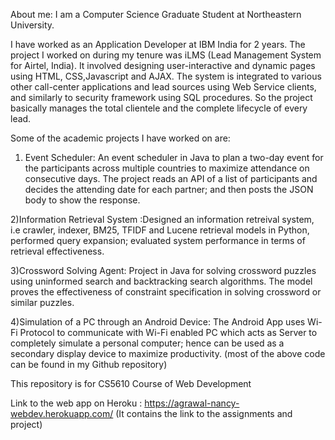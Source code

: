 About me:
I am a Computer Science Graduate Student at Northeastern University. 

I have worked as an Application Developer at IBM India for 2 years.
The project I worked on during my tenure was iLMS (Lead Management System for Airtel, India). It involved designing user-interactive and dynamic pages using HTML, CSS,Javascript and AJAX. The system is integrated to various other call-center applications and lead sources using Web Service clients, and similarly to security framework using SQL procedures.
So the project basically manages the total clientele and the complete lifecycle of every lead.

Some of the academic projects I have worked on are:
1) Event Scheduler: An event scheduler in Java to plan a two-day event for the participants across multiple countries to maximize attendance on consecutive days. The project reads an API of a list of participants and decides the attending date for each partner; and then posts the JSON body to show the response.

2)Information Retrieval System :Designed an information retreival system, i.e crawler, indexer, BM25, TFIDF and Lucene retrieval models in Python, performed query expansion; evaluated system performance in terms of retrieval effectiveness.

3)Crossword Solving Agent: Project in Java for solving crossword puzzles using uninformed search and backtracking search algorithms. The model proves the effectiveness of constraint specification in solving crossword or similar puzzles.

4)Simulation of a PC through an Android Device: The Android App uses Wi-Fi Protocol to communicate with Wi-Fi enabled PC which acts as Server to completely simulate a personal computer; hence can be used as a secondary display device to maximize productivity.
(most of the above code can be found in my Github repository)

This repository is for CS5610 Course of Web Development

Link to the web app on Heroku : https://agrawal-nancy-webdev.herokuapp.com/
(It contains the link to the assignments and project)





